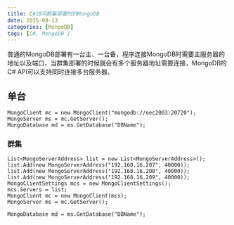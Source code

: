 ```yaml
---
title: C#访问群集部署时的MongoDB
date: 2015-08-13
categories: [MongoDB]
tags: [C#, MongoDB ]
---
```


普通的MongoDB部署有一台主、一台备，程序连接MongoDB时需要主服务器的地址以及端口，当群集部署的时候就会有多个服务器地址需要连接，MongoDB的C# API可以支持同时连接多台服务器。
<!--more-->
## 单台

```
MongoClient mc = new MongoClient("mongodb://oec2003:20720");
MongoServer ms = mc.GetServer();
MongoDatabase md = ms.GetDatabase("DBName");
```

### 群集

```
List<MongoServerAddress> list = new List<MongoServerAddress>();
list.Add(new MongoServerAddress("192.168.16.207", 40000));
list.Add(new MongoServerAddress("192.168.16.208", 40000));
list.Add(new MongoServerAddress("192.168.16.209", 40000));
MongoClientSettings mcs = new MongoClientSettings();
mcs.Servers = list;
MongoClient mc = new MongoClient(mcs);
MongoServer ms = mc.GetServer();

MongoDatabase md = ms.GetDatabase("DBName");
```


